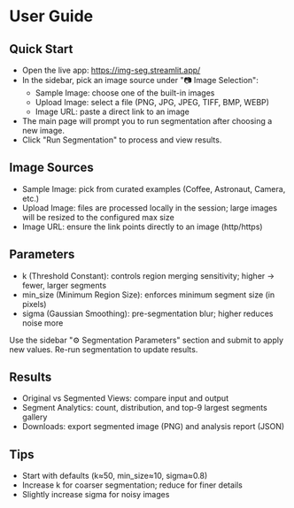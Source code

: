 # User Guide

## Quick Start

- Open the live app: https://img-seg.streamlit.app/
- In the sidebar, pick an image source under "📷 Image Selection":
  - Sample Image: choose one of the built-in images
  - Upload Image: select a file (PNG, JPG, JPEG, TIFF, BMP, WEBP)
  - Image URL: paste a direct link to an image
- The main page will prompt you to run segmentation after choosing a new image.
- Click "Run Segmentation" to process and view results.

## Image Sources

- Sample Image: pick from curated examples (Coffee, Astronaut, Camera, etc.)
- Upload Image: files are processed locally in the session; large images will be resized to the configured max size
- Image URL: ensure the link points directly to an image (http/https)

## Parameters

- k (Threshold Constant): controls region merging sensitivity; higher → fewer, larger segments
- min_size (Minimum Region Size): enforces minimum segment size (in pixels)
- sigma (Gaussian Smoothing): pre-segmentation blur; higher reduces noise more

Use the sidebar "⚙️ Segmentation Parameters" section and submit to apply new values. Re-run segmentation to update results.

## Results

- Original vs Segmented Views: compare input and output
- Segment Analytics: count, distribution, and top-9 largest segments gallery
- Downloads: export segmented image (PNG) and analysis report (JSON)

## Tips

- Start with defaults (k≈50, min_size≈10, sigma≈0.8)
- Increase k for coarser segmentation; reduce for finer details
- Slightly increase sigma for noisy images
